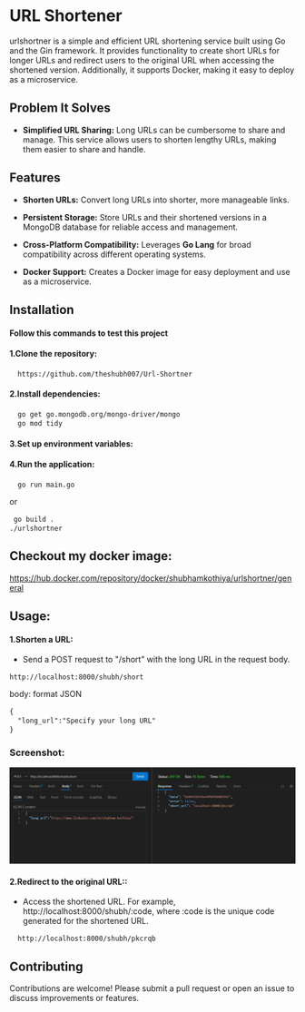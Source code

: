 # URL Shortener

urlshortner is a simple and efficient URL shortening service built using Go and the Gin framework. It provides functionality to create short URLs for longer URLs and redirect users to the original URL when accessing the shortened version. Additionally, it supports Docker, making it easy to deploy as a microservice.

## Problem It Solves

- **Simplified URL Sharing:** Long URLs can be cumbersome to share and manage. This service allows users to shorten lengthy URLs, making them easier to share and handle.

## Features

- **Shorten URLs:** Convert long URLs into shorter, more manageable links.

- **Persistent Storage:** Store URLs and their shortened versions in a MongoDB database for reliable access and management.

- **Cross-Platform Compatibility:** Leverages **Go Lang** for broad compatibility across different operating systems.

- **Docker Support:** Creates a Docker image for easy deployment and use as a microservice.

## Installation

#### Follow this commands to test this project

#### 1.Clone the repository:

```
  https://github.com/theshubh007/Url-Shortner
```

#### 2.Install dependencies:

```
  go get go.mongodb.org/mongo-driver/mongo
  go mod tidy
```

#### 3.Set up environment variables:

#### 4.Run the application:

```
  go run main.go
```

or

```
 go build .
./urlshortner
```

## Checkout my docker image:

https://hub.docker.com/repository/docker/shubhamkothiya/urlshortner/general

## Usage:

#### 1.Shorten a URL:

- Send a POST request to "/short" with the long URL in the request body.

```
http://localhost:8000/shubh/short
```

body: format JSON

```parameter
{
  "long_url":"Specify your long URL"
}

```

### Screenshot:

![Alt text](DemoPictures/ss1.png)

#### 2.Redirect to the original URL::

- Access the shortened URL. For example, http://localhost:8000/shubh/:code, where :code is the unique code generated for the shortened URL.

```
  http://localhost:8000/shubh/pkcrqb
```

## Contributing

Contributions are welcome! Please submit a pull request or open an issue to discuss improvements or features.
